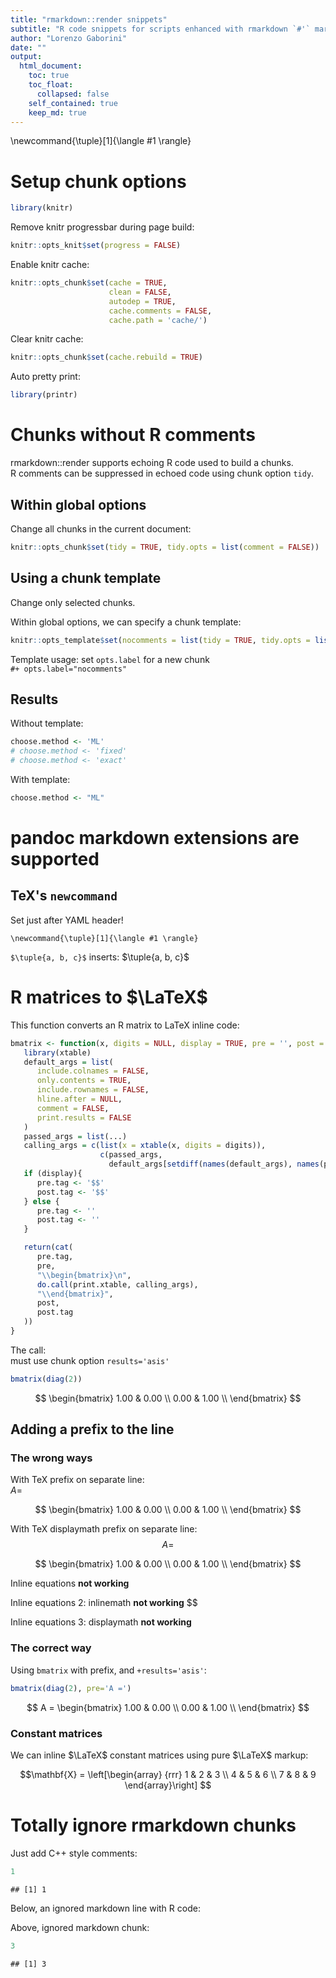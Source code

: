 ```yaml
---
title: "rmarkdown::render snippets"
subtitle: "R code snippets for scripts enhanced with rmarkdown `#'` markup"
author: "Lorenzo Gaborini"
date: ""
output: 
  html_document:
    toc: true
    toc_float: 
      collapsed: false
    self_contained: true
    keep_md: true
---
```

\newcommand{\tuple}[1]{\langle #1 \rangle}



# Setup chunk options



```r
library(knitr)
```

Remove knitr progressbar during page build:


```r
knitr::opts_knit$set(progress = FALSE)
```

Enable knitr cache:


```r
knitr::opts_chunk$set(cache = TRUE, 
                      clean = FALSE, 
                      autodep = TRUE, 
                      cache.comments = FALSE,
                      cache.path = 'cache/')
```

Clear knitr cache:


```r
knitr::opts_chunk$set(cache.rebuild = TRUE)
```

Auto pretty print:


```r
library(printr)
```

# Chunks without R comments

rmarkdown::render supports echoing R code used to build a chunks.  
R comments can be suppressed in echoed code using chunk option `tidy`.

## Within global options

Change all chunks in the current document:



```r
knitr::opts_chunk$set(tidy = TRUE, tidy.opts = list(comment = FALSE))
```

## Using a chunk template

Change only selected chunks.

Within global options, we can specify a chunk template:


```r
knitr::opts_template$set(nocomments = list(tidy = TRUE, tidy.opts = list(comment = FALSE)))
```

Template usage: set `opts.label` for a new chunk  
`#+ opts.label="nocomments"`

## Results

Without template:


```r
choose.method <- 'ML'
# choose.method <- 'fixed'
# choose.method <- 'exact'
```

With template:



```r
choose.method <- "ML"
```

# pandoc markdown extensions are supported

## TeX's `newcommand`  

Set just after YAML header!

`\newcommand{\tuple}[1]{\langle #1 \rangle}`  

`$\tuple{a, b, c}$` inserts: $\tuple{a, b, c}$

# R matrices to $\LaTeX$

This function converts an R matrix to LaTeX inline code:


```r
bmatrix <- function(x, digits = NULL, display = TRUE, pre = '', post = '', ...) {
   library(xtable)
   default_args = list(
      include.colnames = FALSE,
      only.contents = TRUE,
      include.rownames = FALSE,
      hline.after = NULL,
      comment = FALSE,
      print.results = FALSE
   )
   passed_args = list(...)
   calling_args = c(list(x = xtable(x, digits = digits)),
                    c(passed_args,
                      default_args[setdiff(names(default_args), names(passed_args))]))
   if (display){
      pre.tag <- '$$'
      post.tag <- '$$'
   } else {
      pre.tag <- ''
      post.tag <- ''
   }

   return(cat(
      pre.tag,
      pre,
      "\\begin{bmatrix}\n",
      do.call(print.xtable, calling_args),
      "\\end{bmatrix}",
      post,
      post.tag
   ))
}
```

The call:  
must use chunk option `results='asis'`


```r
bmatrix(diag(2))
```

$$  \begin{bmatrix}
  1.00 & 0.00 \\ 
  0.00 & 1.00 \\ 
   \end{bmatrix}  $$

## Adding a prefix to the line

### The wrong ways

With TeX prefix on separate line:  
$A =$

$$  \begin{bmatrix}
  1.00 & 0.00 \\ 
  0.00 & 1.00 \\ 
   \end{bmatrix}  $$

With TeX displaymath prefix on separate line:
$$A =$$

$$  \begin{bmatrix}
  1.00 & 0.00 \\ 
  0.00 & 1.00 \\ 
   \end{bmatrix}  $$

Inline equations
**not working**


Inline equations 2: 
inlinemath **not working**
$$

Inline equations 3: 
displaymath **not working**
$$$$

### The correct way

Using `bmatrix` with prefix, and `+results='asis'`:


```r
bmatrix(diag(2), pre='A =')
```

$$ A = \begin{bmatrix}
  1.00 & 0.00 \\ 
  0.00 & 1.00 \\ 
   \end{bmatrix}  $$

### Constant matrices

We can inline $\LaTeX$ constant matrices using pure $\LaTeX$ markup:

$$\mathbf{X} = \left[\begin{array}
{rrr}
1 & 2 & 3 \\
4 & 5 & 6 \\
7 & 8 & 9
\end{array}\right]
$$

# Totally ignore rmarkdown chunks

Just add C++ style comments:


```r
1
```

```
## [1] 1
```

Below, an ignored markdown line with R code:

Above, ignored markdown chunk:



```r
3
```

```
## [1] 3
```

